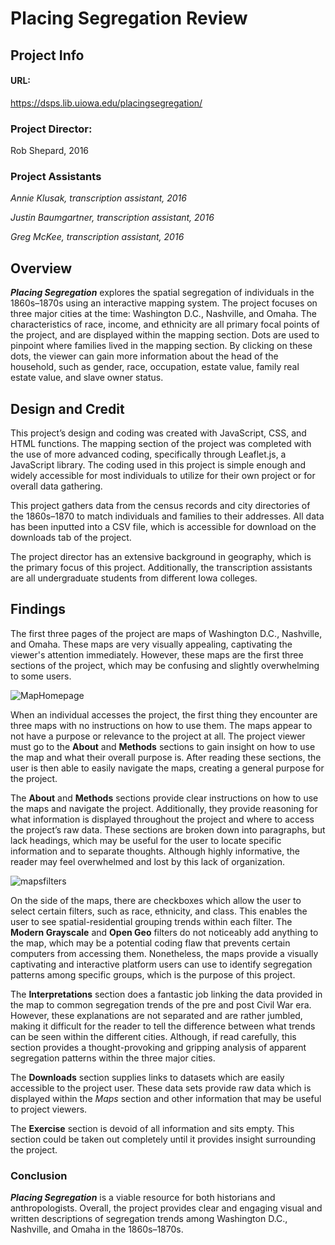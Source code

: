 # Placing Segregation Review

## Project Info
#### URL: 
https://dsps.lib.uiowa.edu/placingsegregation/

### Project Director:
Rob Shepard, 2016

### Project Assistants
*Annie Klusak, transcription assistant, 2016*

*Justin Baumgartner, transcription assistant, 2016*

*Greg McKee, transcription assistant, 2016*

## Overview

**_Placing Segregation_** explores the spatial segregation of individuals in the 1860s–1870s using an interactive mapping system. The project focuses on three major cities at the time: Washington D.C., Nashville, and Omaha. The characteristics of race, income, and ethnicity are all primary focal points of the project, and are displayed within the mapping section. Dots are used to pinpoint where families lived in the mapping section. By clicking on these dots, the viewer can gain more information about the head of the household, such as gender, race, occupation, estate value, family real estate value, and slave owner status.

## Design and Credit

This project’s design and coding was created with JavaScript, CSS, and HTML functions. The mapping section of the project was completed with the use of more advanced coding, specifically through Leaflet.js, a JavaScript library. The coding used in this project is simple enough and widely accessible for most individuals to utilize for their own project or for overall data gathering.

This project gathers data from the census records and city directories of the 1860s–1870 to match individuals and families to their addresses. All data has been inputted into a CSV file, which is accessible for download on the downloads tab of the project.

The project director has an extensive background in geography, which is the primary focus of this project. Additionally, the transcription assistants are all undergraduate students from different Iowa colleges.

## Findings

The first three pages of the project are maps of Washington D.C., Nashville, and Omaha. These maps are very visually appealing, captivating the viewer's attention immediately. However, these maps are the first three sections of the project, which may be confusing and slightly overwhelming to some users.

![MapHomepage](https://dtasselli246.github.io/Dominic-Tasselli-CNU/images/openmaps.png)

When an individual accesses the project, the first thing they encounter are three maps with no instructions on how to use them. The maps appear to not have a  purpose or relevance to the project at all. The project viewer must go to the **About** and **Methods** sections to gain insight on how to use the map and what their overall purpose is. After reading these sections, the user is then able to easily navigate the maps, creating a general purpose for the project. 

The **About** and **Methods** sections provide clear instructions on how to use the maps and navigate the project. Additionally, they provide reasoning for what information is displayed throughout the project and where to access the project’s raw data. These sections are broken down into paragraphs, but lack headings, which may be useful for the user to locate specific information and to separate thoughts. Although highly informative, the reader may feel overwhelmed and lost by this lack of organization.

![mapsfilters](https://dtasselli246.github.io/Dominic-Tasselli-CNU/images/mapfilter.png)

On the side of the maps, there are checkboxes which allow the user to select certain filters, such as race, ethnicity, and class. This enables the user to see spatial-residential grouping trends within each filter. The **Modern Grayscale** and **Open Geo** filters do not noticeably add anything to the map, which may be a potential coding flaw that prevents certain computers from accessing them. Nonetheless, the maps provide a visually captivating and interactive platform users can use to identify segregation patterns among specific groups, which is the purpose of this project.

The **Interpretations** section does a fantastic job linking the data provided in the map to common segregation trends of the pre and post Civil War era. However, these explanations are not separated and are rather jumbled, making it difficult for the reader to tell the difference between what trends can be seen within the different cities. Although, if read carefully, this section provides a thought-provoking and gripping analysis of apparent segregation patterns within the three major cities.

The **Downloads** section supplies links to datasets which are easily accessible to the project user. These data sets provide raw data which is displayed within the *Maps* section and other information that may be useful to project viewers. 

The **Exercise** section is devoid of all information and sits empty.  This section could be taken out completely until it provides insight surrounding the project. 

### Conclusion

**_Placing Segregation_** is a viable resource for both historians and anthropologists. Overall, the project provides clear and engaging visual and written descriptions of segregation trends among Washington D.C., Nashville, and Omaha in the 1860s–1870s. 







